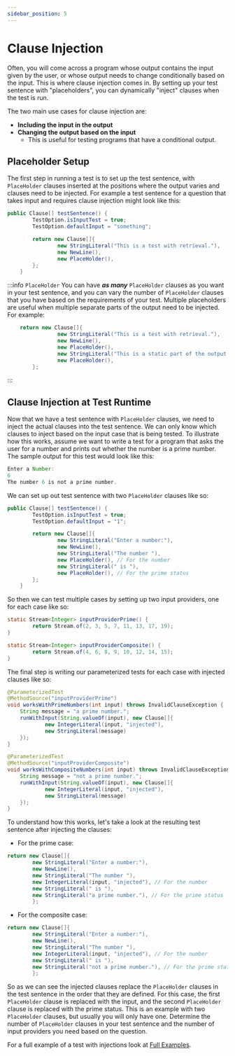 ```yaml
---
sidebar_position: 5
---
```


# Clause Injection

Often, you will come across a program whose output contains the input given by the user, or whose output needs to change conditionally based on the input. This is where clause injection comes in. By setting up your test sentence with "placeholders", you can dynamically "inject" clauses when the test is run.

The two main use cases for clause injection are:

- **Including the input in the output**
- **Changing the output based on the input**
  - This is useful for testing programs that have a conditional output.

## Placeholder Setup

The first step in running a test is to set up the test sentence, with `PlaceHolder` clauses inserted at the positions where the output varies and clauses need to be injected. For example a test sentence for a question that takes input and requires clause injection might look like this:

```java
public Clause[] testSentence() {
        TestOption.isInputTest = true;
        TestOption.defaultInput = "something";

        return new Clause[]{
                new StringLiteral("This is a test with retrieval."),
                new NewLine(),
                new PlaceHolder(),
        };
    }
```

:::info `PlaceHolder`
You can have _**as many**_ `PlaceHolder` clauses as you want in your test sentence, and you can vary the number of `PlaceHolder` clauses that you have based on the requirements of your test. Multiple placeholders are useful when multiple separate parts of the output need to be injected. For example:

```java
    return new Clause[]{
                new StringLiteral("This is a test with retrieval."),
                new NewLine(),
                new PlaceHolder(),
                new StringLiteral("This is a static part of the output sandwiched between the two placeholders."),
                new PlaceHolder(),
        };
```

:::

## Clause Injection at Test Runtime

Now that we have a test sentence with `PlaceHolder` clauses, we need to inject the actual clauses into the test sentence. We can only know which clauses to inject based on the input case that is being tested. To illustrate how this works, assume we want to write a test for a program that asks the user for a number and prints out whether the number is a prime number. The sample output for this test would look like this:

```java
Enter a Number: 
6
The number 6 is not a prime number.
```

We can set up out test sentence with two `PlaceHolder` clauses like so:

```java
public Clause[] testSentence() {
        TestOption.isInputTest = true;
        TestOption.defaultInput = "1";

        return new Clause[]{
                new StringLiteral("Enter a number:"),
                new NewLine(),
                new StringLiteral("The number "),
                new PlaceHolder(), // For the number
                new StringLiteral(" is "),
                new PlaceHolder(), // For the prime status
        };
    }
```

So then we can test multiple cases by setting up two input providers, one for each case like so:

```java
static Stream<Integer> inputProviderPrime() {
        return Stream.of(2, 3, 5, 7, 11, 13, 17, 19);
}

static Stream<Integer> inputProviderComposite() {
        return Stream.of(4, 6, 8, 9, 10, 12, 14, 15);
}

```

The final step is writing our parameterized tests for each case with injected clauses like so:

```java
@ParameterizedTest
@MethodSource("inputProviderPrime")
void worksWithPrimeNumbers(int input) throws InvalidClauseException {
    String message = "a prime number.";
    runWithInput(String.valueOf(input), new Clause[]{
            new IntegerLiteral(input, "injected"),
            new StringLiteral(message)
    });
}

@ParameterizedTest
@MethodSource("inputProviderComposite")
void worksWithCompositeNumbers(int input) throws InvalidClauseException {
    String message = "not a prime number.";
    runWithInput(String.valueOf(input), new Clause[]{
            new IntegerLiteral(input, "injected"),
            new StringLiteral(message)
    });
}
```

To understand how this works, let's take a look at the resulting test sentence after injecting the clauses:

- For the prime case:

```java
return new Clause[]{
        new StringLiteral("Enter a number:"),
        new NewLine(),
        new StringLiteral("The number "),
        new IntegerLiteral(input, "injected"), // For the number
        new StringLiteral(" is "),
        new StringLiteral("a prime number."), // For the prime status
        };
```

- For the composite case:

```java
return new Clause[]{
        new StringLiteral("Enter a number:"),
        new NewLine(),
        new StringLiteral("The number "),
        new IntegerLiteral(input, "injected"), // For the number
        new StringLiteral(" is "),
        new StringLiteral("not a prime number."), // For the prime status
        };
```

So as we can see the injected clauses replace the `PlaceHolder` clauses in the test sentence in the order that they are defined. For this case, the first `PlaceHolder` clause is replaced with the input, and the second `PlaceHolder` clause is replaced with the prime status. This is an example with two `PlaceHolder` clauses, but usually you will only have one. Determine the number of `PlaceHolder` clauses in your test sentence and the number of input providers you need based on the question.

For a full example of a test with injections look at [Full Examples](./full-example#sample-test-with-clause-injection).
